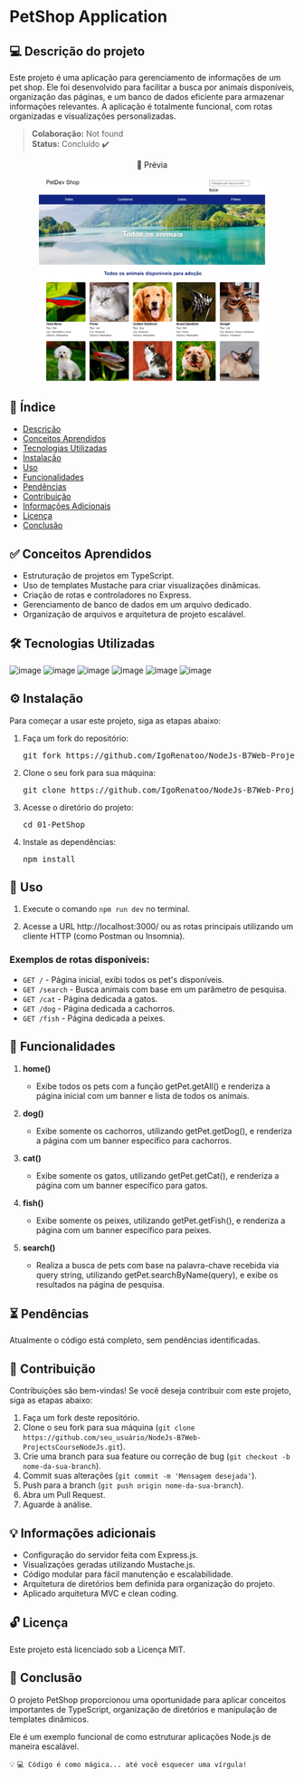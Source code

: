 # PetShop Application

## 💻 Descrição do projeto

Este projeto é uma aplicação para gerenciamento de informações de um pet shop. Ele foi desenvolvido para facilitar a busca por animais disponíveis, organização das páginas, e um banco de dados eficiente para armazenar informações relevantes. A aplicação é totalmente funcional, com rotas organizadas e visualizações personalizadas.

> **Colaboração:** Not found  
> **Status:** <span> Concluído ✔️  

<div align="center">
  <p>👀 Prévia</p>
  <img width="400px" src="./assets/images/previa.png" alt="Prévia do projeto">
</div>

## 📜 Índice

- [Descrição](#-descrição-do-projeto)
- [Conceitos Aprendidos](#-conceitos-aprendidos)
- [Tecnologias Utilizadas](#-tecnologias-utilizadas)
- [Instalação](#-instalação)
- [Uso](#-uso)
- [Funcionalidades](#-funcionalidades)
- [Pendências](#-pendências)
- [Contribuição](#-contribuição)
- [Informações Adicionais](#-informações-adicionais)
- [Licença](#-licença)
- [Conclusão](#-conclusão)

## ✅ Conceitos Aprendidos 

- Estruturação de projetos em TypeScript.
- Uso de templates Mustache para criar visualizações dinâmicas.
- Criação de rotas e controladores no Express.
- Gerenciamento de banco de dados em um arquivo dedicado.
- Organização de arquivos e arquitetura de projeto escalável.

## 🛠 Tecnologias Utilizadas

![image](https://img.shields.io/badge/HTML5-E34F26?style=for-the-badge&logo=html5&logoColor=white)
![image](https://img.shields.io/badge/CSS3-1572B6?style=for-the-badge&logo=css3&logoColor=white)
![image](https://img.shields.io/badge/Node.js-43853D?style=for-the-badge&logo=node.js&logoColor=white)
![image](https://img.shields.io/badge/TypeScript-007ACC?style=for-the-badge&logo=typescript&logoColor=white)
![image](https://img.shields.io/badge/Express.js-404D59?style=for-the-badge)
![image](https://img.shields.io/badge/Mustache-a0a000?style=for-the-badge)

## ⚙ Instalação

Para começar a usar este projeto, siga as etapas abaixo:

1. Faça um fork do repositório:
   <pre>git fork https://github.com/IgoRenatoo/NodeJs-B7Web-ProjectsCourseNodeJs.git</pre>

2. Clone o seu fork para sua máquina:
   <pre>git clone https://github.com/IgoRenatoo/NodeJs-B7Web-ProjectsCourseNodeJs.git</pre>

3. Acesse o diretório do projeto:
   <pre>cd 01-PetShop</pre>

4. Instale as dependências:
   <pre>npm install</pre>

## 🚀 Uso 

1. Execute o comando `npm run dev` no terminal.

2. Acesse a URL http://localhost:3000/ ou as rotas principais utilizando um cliente HTTP (como Postman ou Insomnia).

### Exemplos de rotas disponíveis:

- `GET /` - Página inicial, exibi todos os pet's disponíveis.
- `GET /search` - Busca animais com base em um parâmetro de pesquisa.
- `GET /cat` - Página dedicada a gatos.
- `GET /dog` - Página dedicada a cachorros.
- `GET /fish` - Página dedicada a peixes.

## 🧩 Funcionalidades

1. **home()**
   - Exibe todos os pets com a função getPet.getAll() e renderiza a página inicial com um banner e lista de todos os animais.

2. **dog()**
   - Exibe somente os cachorros, utilizando getPet.getDog(), e renderiza a página com um banner específico para cachorros.

3. **cat()**
   - Exibe somente os gatos, utilizando getPet.getCat(), e renderiza a página com um banner específico para gatos.

4. **fish()**
   - Exibe somente os peixes, utilizando getPet.getFish(), e renderiza a página com um banner específico para peixes.

5. **search()**
   - Realiza a busca de pets com base na palavra-chave recebida via query string, utilizando getPet.searchByName(query), e exibe os resultados na página de pesquisa.

## ⏳ Pendências

Atualmente o código está completo, sem pendências identificadas.

## 🤝 Contribuição 

Contribuições são bem-vindas! Se você deseja contribuir com este projeto, siga as etapas abaixo:

1. Faça um fork deste repositório.
2. Clone o seu fork para sua máquina (`git clone https://github.com/seu_usuário/NodeJs-B7Web-ProjectsCourseNodeJs.git`).
3. Crie uma branch para sua feature ou correção de bug (`git checkout -b nome-da-sua-branch`).
4. Commit suas alterações (`git commit -m 'Mensagem desejada'`).
5. Push para a branch (`git push origin nome-da-sua-branch`).
6. Abra um Pull Request.
7. Aguarde à análise.

## 💡 Informações adicionais

- Configuração do servidor feita com Express.js.
- Visualizações geradas utilizando Mustache.js.
- Código modular para fácil manutenção e escalabilidade.
- Arquitetura de diretórios bem definida para organização do projeto.
- Aplicado arquitetura MVC e clean coding.

## 🔓 Licença

Este projeto está licenciado sob a Licença MIT.

## 🏁 Conclusão

O projeto PetShop proporcionou uma oportunidade para aplicar conceitos importantes de TypeScript, organização de diretórios e manipulação de templates dinâmicos.

Ele é um exemplo funcional de como estruturar aplicações Node.js de maneira escalável.

💡 `💻 Código é como mágica... até você esquecer uma vírgula!`
